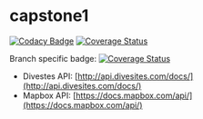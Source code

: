 # capstone1

[![Codacy Badge](https://api.codacy.com/project/badge/Grade/4b0a3366dcff40f7be1ad3bf0fe24d30)](https://app.codacy.com/gh/blakes24/dive-atlas?utm_source=github.com&utm_medium=referral&utm_content=blakes24/dive-atlas&utm_campaign=Badge_Grade_Settings)
[![Coverage Status](https://coveralls.io/repos/github/blakes24/dive-atlas/badge.svg?branch=main)](https://coveralls.io/github/blakes24/dive-atlas?branch=main)

Branch specific badge: [![Coverage Status](https://coveralls.io/repos/github/blakes24/dive-atlas/badge.svg?branch=fix-badge)](https://coveralls.io/github/blakes24/dive-atlas?branch=fix-badge)

* Divestes API: [http://api.divesites.com/docs/](http://api.divesites.com/docs/)
* Mapbox API: [https://docs.mapbox.com/api/](https://docs.mapbox.com/api/)
